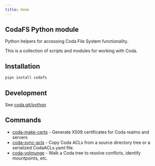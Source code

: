 ```yaml
---
title: Home
---
```


## CodaFS Python module

Python helpers for accessing Coda File System functionality.

This is a collection of scripts and modules for working with Coda.

## Installation

```sh
pipx install codafs
```

## Development

See [coda.git/python](https://github.com/cmusatyalab/coda/tree/master/python)

## Commands

* [coda-make-certs](manpages/make_certs.1.md) - Generate X509 certificates for
  Coda realms and servers
* [coda-sync-acls](manpages/sync_acls.1.md) - Copy Coda ACLs from a source
  directory tree or a serialized CodaACLs.yaml file.
* [coda-volmunge](manpages/volmunge.1.md) - Walk a Coda tree to resolve
  conflicts, identify mountpoints, etc.
